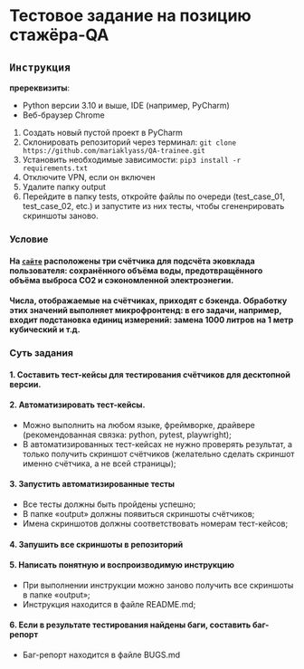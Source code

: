 # Тестовое задание на позицию стажёра-QA

## `Инструкция`
**пререквизиты**: 
- Python версии 3.10 и выше, IDE (например, PyCharm)
- Веб-браузер Chrome 
1. Создать новый пустой проект в PyCharm
2. Склонировать репозиторий через терминал:
`git clone https://github.com/mariaklyass/QA-trainee.git`
3. Установить необходимые зависимости: `pip3 install -r requirements.txt`
4. Отключите VPN, если он включен
5. Удалите папку output
6. Перейдите в папку tests, откройте файлы по очереди (test_case_01, test_case_02, etc.) и запустите из них тесты, чтобы сгененрировать скриншоты заново.

### Условие
#### На [`сайте`](https://www.avito.ru/avito-care/eco-impact) расположены три счётчика для подсчёта эковклада пользователя: сохранённого объёма воды, предотвращённого объёма выброса CO2 и сэкономленной электроэнегии.
#### Числа, отображаемые на счётчиках, приходят с бэкенда. Обработку этих значений выполняет микрофронтенд: в его задачи, например, входит подстановка единиц измерений: замена 1000 литров на 1 метр кубический и т.д.

### Суть задания
#### 1. Составить тест-кейсы для тестирования счётчиков для десктопной версии.
#### 2. Автоматизировать тест-кейсы.
- Можно выполнить на любом языке, фреймворке, драйвере (рекомендованная связка: python, pytest, playwright);
- В автоматизированных тест-кейсах не нужно проверять результат, а только получить скриншот  счётчиков (желательно сделать скриншот именно счётчика, а не всей страницы);
#### 3. Запустить автоматизированные тесты
- Все тесты должны быть пройдены успешно;
- В папке «output» должны появиться скриншоты счётчиков;
- Имена скриншотов должны соответствовать номерам тест-кейсов;
#### 4. Запушить все скриншоты в репозиторий
#### 5. Написать понятную и воспроизводимую инструкцию
- При выполнении инструкции можно заново получить все скриншоты в папке «output»;
- Инструкция находится в файле README.md;
#### 6. Если в результате тестирования найдены баги, составить баг-репорт
- Баг-репорт находится в файле BUGS.md
